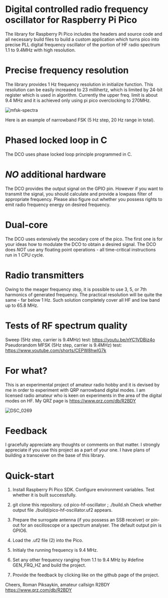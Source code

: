 # Digital controlled radio frequency oscillator for Raspberry Pi Pico 

The library for Raspberry Pi Pico includes the headers and source code and all 
necessary build files to build a custom application which turns pico into
precise PLL digital frequency oscillator of the portion of HF radio spectrum
1.1 to 9.4MHz with high resolution.

# Precise frequency resolution
The library provides 1 Hz frequency resolution in initialize function. This
resolution can be easily increased to 23 millihertz, which is limited by
24-bit register which is used in algorithm.
Currently the upper freq. limit is about 9.4 MHz and it is achieved only using 
pi pico overclocking to 270MHz.

![mfsk-spectra](https://github.com/RPiks/pico-hf-oscillator/assets/47501785/a8309813-8e77-407e-abfc-58cbd262c35c)

Here is an example of narrowband FSK (5 Hz step, 20 Hz range in total).

# Phased locked loop in C
The DCO uses phase locked loop principle programmed in C.

# *NO* additional hardware
The DCO provides the output signal on the GPIO pin. However if you want to
transmit the signal, you should calculate and provide a lowpass filter of
appropriate frequency. Please also figure out whether you possess rights
to emit radio frequency energy on desired frequency.

# Dual-core
The DCO uses extensively the secodary core of the pico. The first one is for
your ideas how to modulate the DCO to obtain a desired signal.
The DCO does *NOT* use any floating point operations - all time-critical 
instructions run in 1 CPU cycle.

# Radio transmitters
Owing to the meager frequency step, it is possible to use 3, 5, or 7th harmonics 
of generated frequency. The practical resolution will be quite the same - far
below 1 Hz. Such solution completely cover all HF and low band up to 65.8 MHz.

# Tests of RF spectrum quality
Sweep (5Hz step, carrier is 9.4MHz) test: https://youtu.be/nYC1VDBiz4o
Pseudorandom MFSK (5Hz step, carrier is 9.4MHz) test: https://www.youtube.com/shorts/CEPW8hwlG7k

# For what?
This is an experimental project of amateur radio hobby and it is devised by me 
in order to experiment with QRP narrowband digital modes.
I am licensed radio amateur who is keen on experiments in the area of the 
digital modes on HF. 
My QRZ page is https://www.qrz.com/db/R2BDY

![DSC_0269](https://github.com/RPiks/pico-hf-oscillator/assets/47501785/dfa3ae65-5ceb-46cb-a4ec-bf7b5defc5ec)

# Feedback
I gracefully appreciate any thoughts or comments on that matter.
I strongly appreciate if you use this project as a part of your one.
I have plans of building a transceiver on the base of this library.

# Quick-start
1. Install Raspberry Pi Pico SDK. Configure environment variables. Test whether 
it is built successfully.

2. git clone this repository. cd pico-hf-oscillator ; ./build.sh
Check whether output file ./build/pico-hf-oscillator.uf2 appears.

3. Prepare the surrogate antenna (if you possess an SSB receiver) or pin-out
for an oscilloscope or a spectrum analyser. The default output pin is GPIO6.

4. Load the .uf2 file (2) into the Pico.

5. Initialy the running frequency is 9.4 MHz.

6. Set any other frequency ranging from 1.1 to 9.4 MHz by #define GEN_FRQ_HZ and build the project. 

7. Provide the feedback by clicking like on the github page of the project.


Cheers,
Roman Piksaykin, amateur callsign R2BDY
https://www.qrz.com/db/R2BDY
